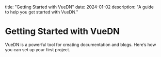 title: "Getting Started with VueDN"
date: 2024-01-02
description: "A guide to help you get started with VueDN."

# Getting Started with VueDN

VueDN is a powerful tool for creating documentation and blogs. Here’s how you can set up your first project.
